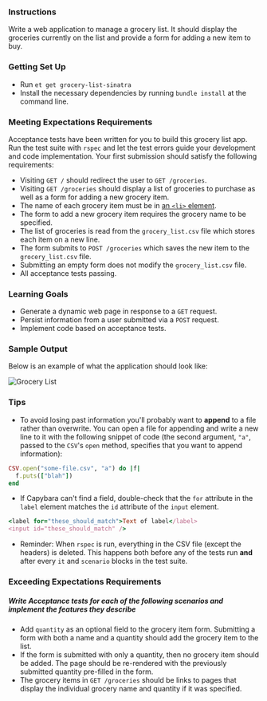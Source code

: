 ### Instructions

Write a web application to manage a grocery list. It should display the groceries currently on the list and provide a form for adding a new item to buy.

### Getting Set Up
* Run `et get grocery-list-sinatra`
* Install the necessary dependencies by running `bundle install` at the command line.

### Meeting Expectations Requirements
Acceptance tests have been written for you to build this grocery list app. Run the test suite with `rspec` and let the test errors guide your development and code implementation. Your first submission should satisfy the following requirements:


* Visiting `GET /` should redirect the user to `GET /groceries`.
* Visiting `GET /groceries` should display a list of groceries to purchase as well as a form for adding a new grocery item.
* The name of each grocery item must be in [an `<li>` element](https://developer.mozilla.org/en-US/docs/Web/HTML/Element/li).
* The form to add a new grocery item requires the grocery name to be specified.
* The list of groceries is read from the `grocery_list.csv` file which stores each item on a new line.
* The form submits to `POST /groceries` which saves the new item to the `grocery_list.csv` file.
* Submitting an empty form does not modify the `grocery_list.csv` file.
* All acceptance tests passing.

### Learning Goals

* Generate a dynamic web page in response to a `GET` request.
* Persist information from a user submitted via a `POST` request.
* Implement code based on acceptance tests.

### Sample Output

Below is an example of what the application should look like:

![Grocery List][sample-app]

### Tips

* To avoid losing past information you'll probably want to **append** to a file rather than overwrite. You can open a file for appending and write a new line to it with the following snippet of code (the second argument, `"a"`, passed to the `CSV`'s `open` method, specifies that you want to append information):

```ruby
CSV.open("some-file.csv", "a") do |f|
  f.puts(["blah"])
end
```
* If Capybara can't find a field, double-check that the `for` attribute in the `label` element matches the `id` attribute of the `input` element.

```ruby
<label for="these_should_match">Text of label</label>
<input id="these_should_match" />
```
* Reminder: When `rspec` is run, everything in the CSV file (except the headers) is deleted. This happens both before any of the tests run **and** after every `it` and `scenario` blocks in the test suite.

### Exceeding Expectations Requirements
##### Write Acceptance tests for each of the following scenarios and implement the features they describe
* Add `quantity` as an optional field to the grocery item form. Submitting a form with both a name and a quantity should add the grocery item to the list.
* If the form is submitted with only a quantity, then no grocery item should be added. The page should be re-rendered with the previously submitted quantity pre-filled in the form.
* The grocery items in `GET /groceries` should be links to pages that display the individual grocery name and quantity if it was specified.

[sample-app]: https://s3.amazonaws.com/horizon-production/images/grocery-list.png
